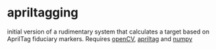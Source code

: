 # apriltagging
initial version of a rudimentary system that calculates a target based on AprilTag fiduciary markers. Requires [openCV](https://pypi.org/project/opencv-contrib-python/), [apriltag](https://pypi.org/project/apriltag/) and [numpy](https://pypi.org/project/numpy/)
